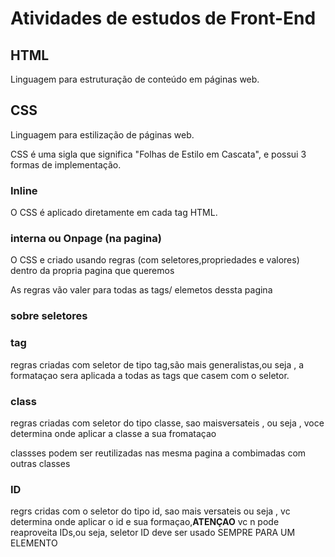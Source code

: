 # Atividades de estudos de Front-End

## HTML

Linguagem para estruturação de conteúdo em páginas web.

## CSS

Linguagem para estilização de páginas web.

CSS é uma sigla que significa "Folhas de Estilo em Cascata", e possui 3 formas de implementação.

### Inline

O CSS é aplicado diretamente em cada tag HTML.

### interna ou Onpage (na pagina)

O CSS e criado usando regras (com seletores,propriedades e valores) dentro da propria pagina que queremos 

As regras vão valer para todas as tags/
elemetos dessta pagina

### sobre seletores 



###  tag

regras criadas com seletor de tipo tag,são mais generalistas,ou seja , a formataçao sera aplicada a todas as tags que casem com o seletor.


### class

regras criadas com seletor do tipo classe, sao maisversateis , ou seja , voce determina onde aplicar a classe a sua fromataçao

classses podem ser reutilizadas nas mesma pagina a combimadas com outras classes


###  ID

regrs cridas com o seletor do tipo id, sao mais versateis ou seja , vc determina onde aplicar o id e sua formaçao,**ATENÇAO** vc n pode reaproveita IDs,ou seja, seletor ID deve ser usado SEMPRE PARA UM ELEMENTO
